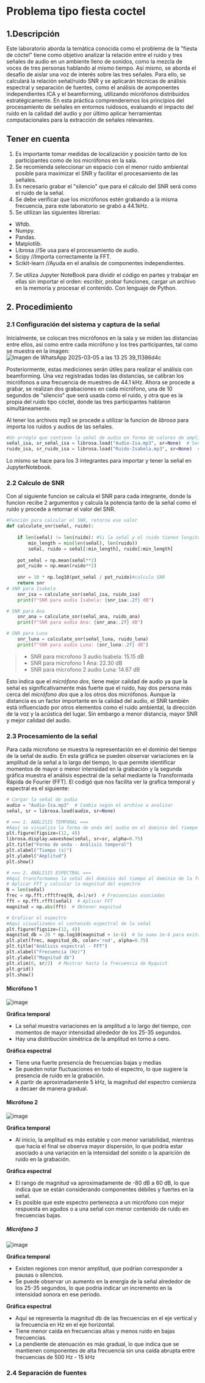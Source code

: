 # Problema tipo fiesta coctel
## 1.Descripción
Este laboratorio aborda la temática conocida como el problema de la "fiesta de cóctel" tiene como objetivo analizar la relación entre el ruido y tres señales de audio en un ambiente lleno de sonidos, como la mezcla de voces de tres personas hablando al mismo tiempo. Así mismo, se aborda el desafío de aislar una voz de interés sobre las tres señales. Para ello, se calculará la relación señal/ruido SNR y se aplicarán técnicas de análisis espectral y separación de fuentes, como el análisis de aomponentes independientes ICA y el beamforming, utilizando micrófonos distribuidos estratégicamente. En esta práctica comprenderemos los principios del procesamiento de señales en entornos ruidosos, evaluando el impacto del ruido en la calidad del audio y por último aplicar herramientas computacionales para la extracción de señales relevantes.

## Tener en cuenta
1. Es importante tomar medidas de localización y posición tanto de los participantes como de los micrófonos en la sala.
3. Se recomienda seleccionar un espacio con el menor ruido ambiental posible para maximizar el SNR y facilitar el procesamiento de las señales.
4. Es necesario grabar el "silencio" que para el cálculo del SNR será como el ruido de la señal.
5. Se debe verificar que los micrófonos estén grabando a la misma frecuencia, para este laboratorio se grabó a 44.1kHz.
6. Se utilizan las siguientes librerias:
  + Wfdb.
  + Numpy.
  + Pandas.
  + Matplotlib.
  + Librosa //Se usa para el procesamiento de audio.
  + Scipy //Importa correctamente la FFT.
  + Scikit-learn //Ayuda en el analisis de componentes independientes.
7. Se utiliza Jupyter NoteBook para dividir el código en partes y trabajar en ellas sin importar el orden: escribir, probar funciones, cargar un archivo en la memoria y procesar el contenido. Con lenguaje de Python.

## 2. Procedimiento
### 2.1 Configuración del sistema y captura de la señal
Inicialmente, se colocan tres micrófonos en la sala y se miden las distancias entre ellos, así como entre cada micrófono y los tres participantes, tal como se muestra en la imagen: 
![Imagen de WhatsApp 2025-03-05 a las 13 25 39_11386d4c](https://github.com/user-attachments/assets/117ef3e0-cc02-482f-85ee-7a78efc65599)

Posteriormente, estas mediciones serán útiles para realizar el análisis con beamforming.
Una vez registradas todas las distancias, se calibran los micrófonos a una frecuencia de muestreo de 44.1 kHz. Ahora se procede a grabar, se realizan dos grabaciones en cada micrófono, una de 10 segundos de "silencio" que será usada como el ruido, y otra que es la propia del ruido tipo cóctel, donde las tres participantes hablaron simultáneamente.

Al tener los archivos mp3 se procede a utilizar la funcion de *librosa* para importa los ruidos y audios de las señales.  
```python
#Un arreglo que contiene la señal de audio en forma de valores de amplitud, La tasa de muestreo del audio
señal_isa, sr_señal_isa = librosa.load("Audio-Isa.mp3", sr=None)  # Señal principal Isa,.
ruido_isa, sr_ruido_isa = librosa.load("Ruido-Isabela.mp3", sr=None)  # Ruido Isa
```
Lo mismo se hace para los 3 integrantes para importar y tener la señal en JupyterNotebook.

### 2.2 Calculo de SNR 

Con al siguiente funcion se calcula el SNR para cada integrante, donde la funcion recibe 2 argumentos y calcula la potencia tanto de la señal como el ruido y procede a retornar el valor del SNR.
```python
#Función para calcular el SNR, retorna ese valor
def calculate_snr(señal, ruido):
    
    if len(señal) != len(ruido): #Si la señal y el ruido tienen longitudes diferentes, se recorta la más larga para que ambas tengan el mismo número de muestras.
        min_length = min(len(señal), len(ruido))
        señal, ruido = señal[:min_length], ruido[:min_length]
    
    pot_señal = np.mean(señal**2)
    pot_ruido = np.mean(ruido**2)
    
    snr = 10 * np.log10(pot_señal / pot_ruido)#calculo SNR
    return snr
# SNR para Isabela
    snr_isa = calculate_snr(señal_isa, ruido_isa)
    print(f"SNR para audio Isabela: {snr_isa:.2f} dB")

# SNR para Ana
    snr_ana = calculate_snr(señal_ana, ruido_ana)
    print(f"SNR para audio Ana: {snr_ana:.2f} dB")

# SNR para Luna
    snr_luna = calculate_snr(señal_luna, ruido_luna)
    print(f"SNR para audio Luna: {snr_luna:.2f} dB")
```
> + SNR para microfono 3 audio Isabela: 15.15 dB
> + SNR para microfono 1 Ana: 22.30 dB
> + SNR para microfono 2 audio Luna: 14.67 dB
>
Esto indica que el *micrófono dos*, tiene mejor calidad de audio ya que la señal es significativamente más fuerte que el ruido, hay dos persona más cerca del *micrófono dos* que a los otros dos micrófonos. Aunque la distancia es un factor importante en la calidad del audio, el SNR también está influenciado por otros elementos como el ruido ambiental, la dirección de la voz y la acústica del lugar. Sin embargo a menor distancia, mayor SNR y mejor calidad del audio.
### 2.3 Procesamiento de la señal 
Para cada microfono se muestra la representación en el dominio del tiempo de la señal de audio. En esta gráfica se pueden observar variaciones en la amplitud de la señal a lo largo del tiempo, lo que permite identificar momentos de mayor o menor intensidad en la grabación y la segunda gráfica muestra el análisis espectral de la señal mediante la Transformada Rápida de Fourier (FFT). El codigó que nos facilita ver la grafica temporal y espectral es el siguiente: 
```python
# Cargar la señal de audio
audio = "Audio-Isa.mp3"  # Cambia según el archivo a analizar
señal, sr = librosa.load(audio, sr=None) 

# === 1. ANÁLISIS TEMPORAL ===
#Aquí se visualiza la forma de onda del audio en el dominio del tiempo
plt.figure(figsize=(12, 4))
librosa.display.waveshow(señal, sr=sr, alpha=0.75)
plt.title("Forma de onda - Análisis temporal")
plt.xlabel("Tiempo (s)")
plt.ylabel("Amplitud")
plt.show()

# === 2. ANÁLISIS ESPECTRAL ===
#Aquí transformamos la señal del dominio del tiempo al dominio de la frecuencia usando la Transformada Rápida de Fourier:
# Aplicar FFT y calcular la magnitud del espectro
N = len(señal)
frec = np.fft.rfftfreq(N, d=1/sr)  # Frecuencias asociadas
fft = np.fft.rfft(señal)  # Aplicar FFT
magnitud = np.abs(fft)  # Obtener magnitud

# Graficar el espectro
#Aquí visualizamos el contenido espectral de la señal
plt.figure(figsize=(12, 4))
magnitud_db = 20 * np.log10(magnitud + 1e-6)  # Se suma 1e-6 para evitar log(0)
plt.plot(frec, magnitud_db, color='red', alpha=0.75)
plt.title("Análisis espectral - FFT")
plt.xlabel("Frecuencia (Hz)")
plt.ylabel("Magnitud db")
plt.xlim(0, sr/2)  # Mostrar hasta la frecuencia de Nyquist
plt.grid()
plt.show()
```
#### Micrófono 1
![image](https://github.com/user-attachments/assets/42e02e97-7996-42cd-8014-bdb359067788)

**Gráfica temporal** 
+ La señal muestra variaciones en la amplitud a lo largo del tiempo, con momentos de mayor intensidad alrededor de los 25-35 segundos.
+ Hay una distribución simétrica de la amplitud en torno a cero.

**Gráfica espectral**
+ Tiene una fuerte presencia de frecuencias bajas y medias
+ Se pueden notar fluctuaciones en todo el espectro, lo que sugiere la presencia de ruido en la grabación.
+ A partir de aproximadamente 5 kHz, la magnitud del espectro comienza a decaer de manera gradual.
#### Micrófono 2
![image](https://github.com/user-attachments/assets/ffea4c21-03d0-4c45-96a2-10092712d003)

**Gráfica temporal**
+ Al inicio, la amplitud es más estable y con menor variabilidad, mientras que hacia el final se observa mayor dispersión, lo que podría estar asociado a una variación en la intensidad del sonido o la aparición de ruido en la grabación.

**Gráfica espectral**
+ El rango de magnitud va aproximadamente de -80 dB a 60 dB, lo que indica que se están considerando componentes débiles y fuertes en la señal.
+ Es posible que este espectro pertenezca a un micrófono con mejor respuesta en agudos o a una señal con menor contenido de ruido en frecuencias bajas.

##### Micrófono 3 
![image](https://github.com/user-attachments/assets/8e7a6ea6-ed97-40bc-b20e-f1f585b49b7d)

**Gráfica temporal**
+ Existen regiones con menor amplitud, que podrían corresponder a pausas o silencios.
+ Se puede observar un aumento en la energía de la señal alrededor de los 25-35 segundos, lo que podría indicar un incremento en la intensidad sonora en ese período.

**Gráfica espectral**
+ Aquí se representa la magnitud db de las frecuencias en el eje vertical y la frecuencia en Hz en el eje horizontal.
+ Tiene menor caída en frecuencias altas y menos ruido en bajas frecuencias.
+ La pendiente de atenuación es más gradual, lo que indica que se mantienen componentes de alta frecuencia sin una caída abrupta entre frecuencias de 500 Hz - 15 kHz

### 2.4 Separación de fuentes

  


